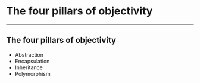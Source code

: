 <!-- .slide: data-background="#111111" -->

# The four pillars of objectivity

___

## The four pillars of objectivity

* <!-- .element: class="fragment fade-in" --> Abstraction
* <!-- .element: class="fragment fade-in" --> Encapsulation
* <!-- .element: class="fragment fade-in" --> Inheritance
* <!-- .element: class="fragment fade-in" --> Polymorphism
